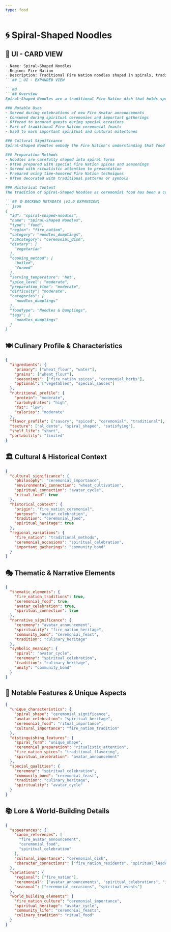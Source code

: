 ```yaml
---
type: food
---
```


# 🌀 Spiral-Shaped Noodles

## 🎴 UI - CARD VIEW

```md
- Name: Spiral-Shaped Noodles
- Region: Fire Nation
- Description: Traditional Fire Nation noodles shaped in spirals, traditionally eaten to celebrate the announcement of a new Fire Avatar and representing the nation's ceremonial food traditions.
```## 📖 UI - EXPANDED VIEW

```md
```## Overview
Spiral-Shaped Noodles are a traditional Fire Nation dish that holds special ceremonial significance in the nation's culture. These uniquely shaped noodles are traditionally consumed to celebrate the announcement of a new Fire Avatar, representing the Fire Nation's deep connection to their spiritual heritage and their understanding that food can be a powerful medium for honoring significant moments. The spiral shape symbolizes the cyclical nature of the Avatar cycle and the continuous flow of firebending energy throughout the world.

### Notable Uses
- Served during celebrations of new Fire Avatar announcements
- Consumed during spiritual ceremonies and important gatherings
- Offered to honored guests during special occasions
- Part of traditional Fire Nation ceremonial feasts
- Used to mark important spiritual and cultural milestones

### Cultural Significance
Spiral-Shaped Noodles embody the Fire Nation's understanding that food can be both nourishment and spiritual offering. The ceremonial nature of this dish reflects their belief that important occasions deserve special food prepared with care and respect. The spiral shape represents their connection to the Avatar cycle and their understanding that ceremonial foods help create the sacred atmosphere necessary for important spiritual and cultural events.

### Preparation Methods
- Noodles are carefully shaped into spiral forms
- Often prepared with special Fire Nation spices and seasonings
- Served with ritualistic attention to presentation
- Prepared using time-honored Fire Nation techniques
- Often decorated with traditional patterns or symbols

### Historical Context
The tradition of Spiral-Shaped Noodles as ceremonial food has been a cornerstone of Fire Nation culture for generations, developed as a way to honor the announcement of new Fire Avatars and celebrate the nation's spiritual heritage. This dish represents the Fire Nation's understanding that food preparation can be a form of spiritual practice and that ceremonial meals help strengthen community bonds and cultural identity. The tradition continues to be a vital part of Fire Nation ceremonial life.

```## ⚙️ BACKEND METADATA (v1.0 EXPANSION)
```json
{
  "id": "spiral-shaped-noodles",
  "name": "Spiral-Shaped Noodles",
  "type": "food",
  "region": "fire_nation",
  "category": "noodles_dumplings",
  "subcategory": "ceremonial_dish",
  "dietary": [
    "vegetarian"
  ],
  "cooking_method": [
    "boiled",
    "formed"
  ],
  "serving_temperature": "hot",
  "spice_level": "moderate",
  "preparation_time": "moderate",
  "difficulty": "moderate",
  "categories": [
    "noodles_dumplings"
  ],
  "foodType": "Noodles & Dumplings",
  "tags": [
    "noodles_dumplings"
  ]
}
```

## 🍽️ Culinary Profile & Characteristics
```json
{
  "ingredients": {
    "primary": ["wheat_flour", "water"],
    "grains": ["wheat_flour"],
    "seasonings": ["fire_nation_spices", "ceremonial_herbs"],
    "optional": ["vegetables", "special_sauces"]
  },
  "nutritional_profile": {
    "protein": "moderate",
    "carbohydrates": "high",
    "fat": "low",
    "calories": "moderate"
  },
  "flavor_profile": ["savory", "spiced", "ceremonial", "traditional"],
  "texture": ["al_dente", "spiral_shaped", "satisfying"],
  "shelf_life": "short",
  "portability": "limited"
}
```

## 🏛️ Cultural & Historical Context
```json
{
  "cultural_significance": {
    "philosophy": "ceremonial_importance",
    "environmental_connection": "wheat_cultivation",
    "spiritual_connection": "avatar_cycle",
    "ritual_food": true
  },
  "historical_context": {
    "origin": "fire_nation_ceremonial",
    "purpose": "avatar_celebration",
    "tradition": "ceremonial_food",
    "spiritual_heritage": true
  },
  "regional_variations": {
    "fire_nation": "traditional_methods",
    "ceremonial_occasions": "spiritual_celebration",
    "important_gatherings": "community_bond"
  }
}
```

## 🎭 Thematic & Narrative Elements
```json
{
  "thematic_elements": {
    "fire_nation_traditions": true,
    "ceremonial_food": true,
    "avatar_celebration": true,
    "spiritual_connection": true
  },
  "narrative_significance": {
    "ceremony": "avatar_announcement",
    "spirituality": "fire_nation_heritage",
    "community_bond": "ceremonial_feast",
    "tradition": "culinary_heritage"
  },
  "symbolic_meaning": {
    "spiral": "avatar_cycle",
    "ceremony": "spiritual_celebration",
    "tradition": "culinary_heritage",
    "unity": "community_bond"
  }
}
```

## 🌟 Notable Features & Unique Aspects
```json
{
  "unique_characteristics": {
    "spiral_shape": "ceremonial_significance",
    "avatar_celebration": "spiritual_heritage",
    "ceremonial_food": "ritual_importance",
    "cultural_importance": "fire_nation_tradition"
  },
  "distinguishing_features": {
    "spiral_form": "unique_shape",
    "ceremonial_preparation": "ritualistic_attention",
    "fire_nation_spices": "traditional_flavoring",
    "spiritual_celebration": "avatar_announcement"
  },
  "special_qualities": {
    "ceremony": "spiritual_celebration",
    "community_bond": "ceremonial_feast",
    "tradition": "culinary_heritage",
    "spirituality": "avatar_cycle"
  }
}
```

## 📚 Lore & World-Building Details
```json
{
  "appearances": {
    "canon_references": [
      "fire_avatar_announcement",
      "ceremonial_food",
      "spiritual_celebration"
    ],
    "cultural_importance": "ceremonial_dish",
    "character_connections": ["fire_nation_residents", "spiritual_leaders"]
  },
  "variations": {
    "regional": ["fire_nation"],
    "ceremonial": ["avatar_announcements", "spiritual_celebrations", "important_gatherings"],
    "seasonal": ["ceremonial_occasions", "spiritual_events"]
  },
  "world_building_elements": {
    "fire_nation_culture": "ceremonial_importance",
    "spiritual_heritage": "avatar_cycle",
    "community_life": "ceremonial_feasts",
    "culinary_tradition": "ritual_food"
  }
}
```

